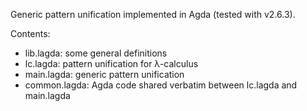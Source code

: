 Generic pattern unification implemented in Agda (tested with v2.6.3).

Contents:
- lib.lagda: some general definitions
- lc.lagda: pattern unification for λ-calculus
- main.lagda: generic pattern unification
- common.lagda: Agda code shared verbatim between lc.lagda and main.lagda
